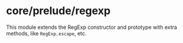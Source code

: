 # core/prelude/regexp

This module extends the RegExp constructor and prototype with extra methods, like `RegExp.escape`, etc.
